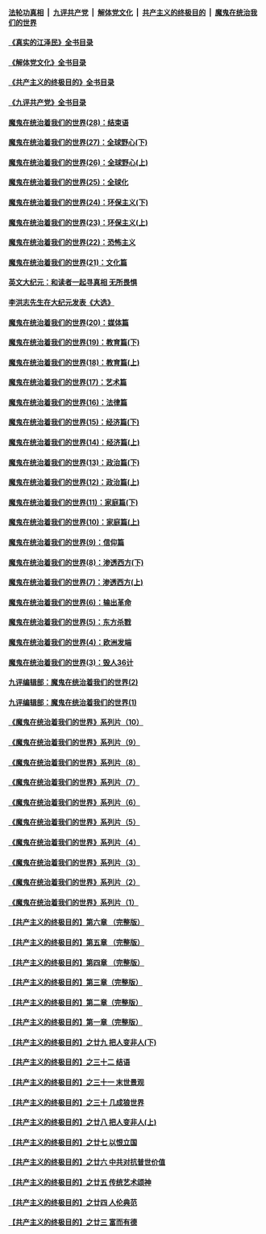 ####  [法轮功真相](../../../../basic/blob/master/README.md?t=06062102) &nbsp;|&nbsp; [九评共产党](../../../../9ping.md/blob/master/README.md?t=06062102) &nbsp;|&nbsp; [解体党文化](../../../../jtdwh.md/blob/master/README.md?t=06062102)  &nbsp;|&nbsp; [共产主义的终极目的](../../../../gczydzjmd.md/blob/master/README.md?t=06062102) &nbsp;|&nbsp; [魔鬼在统治我们的世界](../../../../mgztzwmdsj.md/blob/master/README.md?t=06062102) 

#### [《真实的江泽民》全书目录](../pages/nsc422/n13721399.md?t=06062102) 

#### [《解体党文化》全书目录](../pages/nsc422/n13721157.md?t=06062102) 

#### [《共产主义的终极目的》全书目录](../pages/nsc422/n13721048.md?t=06062102) 

#### [《九评共产党》全书目录](../pages/nsc422/n13708085.md?t=06062102) 

#### [魔鬼在统治着我们的世界(28)：结束语](../pages/nsc422/n10936246.md?t=06062102) 

#### [魔鬼在统治着我们的世界(27)：全球野心(下)](../pages/nsc422/n10928319.md?t=06062102) 

#### [魔鬼在统治着我们的世界(26)：全球野心(上)](../pages/nsc422/n10900318.md?t=06062102) 

#### [魔鬼在统治着我们的世界(25)：全球化](../pages/nsc422/n10788205.md?t=06062102) 

#### [魔鬼在统治着我们的世界(24)：环保主义(下)](../pages/nsc422/n10695307.md?t=06062102) 

#### [魔鬼在统治着我们的世界(23)：环保主义(上)](../pages/nsc422/n10688613.md?t=06062102) 

#### [魔鬼在统治着我们的世界(22)：恐怖主义](../pages/nsc422/n10614727.md?t=06062102) 

#### [魔鬼在统治着我们的世界(21)：文化篇](../pages/nsc422/n10597706.md?t=06062102) 

#### [英文大纪元：和读者一起寻真相 无所畏惧](../pages/nsc422/n12542027.md?t=06062102) 

#### [李洪志先生在大纪元发表《大选》](../pages/nsc422/n12534746.md?t=06062102) 

#### [魔鬼在统治着我们的世界(20)：媒体篇](../pages/nsc422/n10586579.md?t=06062102) 

#### [魔鬼在统治着我们的世界(19)：教育篇(下)](../pages/nsc422/n10564808.md?t=06062102) 

#### [魔鬼在统治着我们的世界(18)：教育篇(上)](../pages/nsc422/n10526970.md?t=06062102) 

#### [魔鬼在统治着我们的世界(17)：艺术篇](../pages/nsc422/n10499093.md?t=06062102) 

#### [魔鬼在统治着我们的世界(16)：法律篇](../pages/nsc422/n10485969.md?t=06062102) 

#### [魔鬼在统治着我们的世界(15)：经济篇(下)](../pages/nsc422/n10469975.md?t=06062102) 

#### [魔鬼在统治着我们的世界(14)：经济篇(上)](../pages/nsc422/n10457370.md?t=06062102) 

#### [魔鬼在统治着我们的世界(13)：政治篇(下)](../pages/nsc422/n10448270.md?t=06062102) 

#### [魔鬼在统治着我们的世界(12)：政治篇(上)](../pages/nsc422/n10444576.md?t=06062102) 

#### [魔鬼在统治着我们的世界(11)：家庭篇(下)](../pages/nsc422/n10440961.md?t=06062102) 

#### [魔鬼在统治着我们的世界(10)：家庭篇(上)](../pages/nsc422/n10435448.md?t=06062102) 

#### [魔鬼在统治着我们的世界(9)：信仰篇](../pages/nsc422/n10432159.md?t=06062102) 

#### [魔鬼在统治着我们的世界(8)：渗透西方(下)](../pages/nsc422/n10429603.md?t=06062102) 

#### [魔鬼在统治着我们的世界(7)：渗透西方(上)](../pages/nsc422/n10426013.md?t=06062102) 

#### [魔鬼在统治着我们的世界(6)：输出革命](../pages/nsc422/n10421536.md?t=06062102) 

#### [魔鬼在统治着我们的世界(5)：东方杀戮](../pages/nsc422/n10417707.md?t=06062102) 

#### [魔鬼在统治着我们的世界(4)：欧洲发端](../pages/nsc422/n10414890.md?t=06062102) 

#### [魔鬼在统治着我们的世界(3)：毁人36计](../pages/nsc422/n10411583.md?t=06062102) 

#### [九评编辑部：魔鬼在统治着我们的世界(2)](../pages/nsc422/n10410036.md?t=06062102) 

#### [九评编辑部：魔鬼在统治着我们的世界(1)](../pages/nsc422/n10406825.md?t=06062102) 

#### [《魔鬼在统治着我们的世界》系列片（10）](../pages/nsc422/n12292670.md?t=06062102) 

#### [《魔鬼在统治着我们的世界》系列片（9）](../pages/nsc422/n12290859.md?t=06062102) 

#### [《魔鬼在统治着我们的世界》系列片（8）](../pages/nsc422/n12287445.md?t=06062102) 

#### [《魔鬼在统治着我们的世界》系列片（7）](../pages/nsc422/n12283425.md?t=06062102) 

#### [《魔鬼在统治着我们的世界》系列片（6）](../pages/nsc422/n12282314.md?t=06062102) 

#### [《魔鬼在统治着我们的世界》系列片（5）](../pages/nsc422/n12281419.md?t=06062102) 

#### [《魔鬼在统治着我们的世界》系列片（4）](../pages/nsc422/n12274024.md?t=06062102) 

#### [《魔鬼在统治着我们的世界》系列片（3）](../pages/nsc422/n12271322.md?t=06062102) 

#### [《魔鬼在统治着我们的世界》系列片（2）](../pages/nsc422/n12269049.md?t=06062102) 

#### [《魔鬼在统治着我们的世界》系列片（1）](../pages/nsc422/n12267575.md?t=06062102) 

#### [【共产主义的终极目的】第六章 （完整版）](../pages/nsc422/n11428913.md?t=06062102) 

#### [【共产主义的终极目的】第五章 （完整版）](../pages/nsc422/n11428912.md?t=06062102) 

#### [【共产主义的终极目的】第四章 （完整版）](../pages/nsc422/n11428907.md?t=06062102) 

#### [【共产主义的终极目的】第三章（完整版）](../pages/nsc422/n11428848.md?t=06062102) 

#### [【共产主义的终极目的】第二章（完整版）](../pages/nsc422/n11428831.md?t=06062102) 

#### [【共产主义的终极目的】第一章（完整版）](../pages/nsc422/n11417651.md?t=06062102) 

#### [【共产主义的终极目的】之廿九 把人变非人(下)](../pages/nsc422/n11344140.md?t=06062102) 

#### [【共产主义的终极目的】之三十二 结语](../pages/nsc422/n11360535.md?t=06062102) 

#### [【共产主义的终极目的】之三十一 末世景观](../pages/nsc422/n11351129.md?t=06062102) 

#### [【共产主义的终极目的】之三十 几成狼世界](../pages/nsc422/n11348280.md?t=06062102) 

#### [【共产主义的终极目的】之廿八 把人变非人(上)](../pages/nsc422/n11340492.md?t=06062102) 

#### [【共产主义的终极目的】之廿七 以恨立国](../pages/nsc422/n11336944.md?t=06062102) 

#### [【共产主义的终极目的】之廿六 中共对抗普世价值](../pages/nsc422/n11324785.md?t=06062102) 

#### [【共产主义的终极目的】之廿五 传统艺术颂神](../pages/nsc422/n11296396.md?t=06062102) 

#### [【共产主义的终极目的】之廿四 人伦典范](../pages/nsc422/n11296397.md?t=06062102) 

#### [【共产主义的终极目的】之廿三 富而有德](../pages/nsc422/n11283598.md?t=06062102) 


